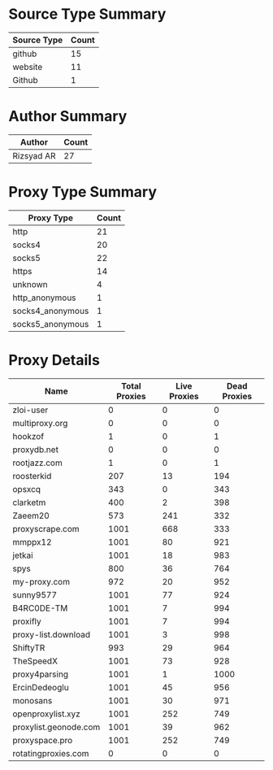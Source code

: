 # Source Type Summary

| Source Type | Count |
|-------------|-------|
| github | 15 |
| website | 11 |
| Github | 1 |


# Author Summary

| Author | Count |
|--------|-------|
| Rizsyad AR | 27 |


# Proxy Type Summary

| Proxy Type | Count |
|------------|-------|
| http | 21 |
| socks4 | 20 |
| socks5 | 22 |
| https | 14 |
| unknown | 4 |
| http_anonymous | 1 |
| socks4_anonymous | 1 |
| socks5_anonymous | 1 |


# Proxy Details

| Name | Total Proxies | Live Proxies | Dead Proxies |
|------|---------------|--------------|---------------|
| zloi-user | 0 | 0 | 0 |
| multiproxy.org | 0 | 0 | 0 |
| hookzof | 1 | 0 | 1 |
| proxydb.net | 0 | 0 | 0 |
| rootjazz.com | 1 | 0 | 1 |
| roosterkid | 207 | 13 | 194 |
| opsxcq | 343 | 0 | 343 |
| clarketm | 400 | 2 | 398 |
| Zaeem20 | 573 | 241 | 332 |
| proxyscrape.com | 1001 | 668 | 333 |
| mmppx12 | 1001 | 80 | 921 |
| jetkai | 1001 | 18 | 983 |
| spys | 800 | 36 | 764 |
| my-proxy.com | 972 | 20 | 952 |
| sunny9577 | 1001 | 77 | 924 |
| B4RC0DE-TM | 1001 | 7 | 994 |
| proxifly | 1001 | 7 | 994 |
| proxy-list.download | 1001 | 3 | 998 |
| ShiftyTR | 993 | 29 | 964 |
| TheSpeedX | 1001 | 73 | 928 |
| proxy4parsing | 1001 | 1 | 1000 |
| ErcinDedeoglu | 1001 | 45 | 956 |
| monosans | 1001 | 30 | 971 |
| openproxylist.xyz | 1001 | 252 | 749 |
| proxylist.geonode.com | 1001 | 39 | 962 |
| proxyspace.pro | 1001 | 252 | 749 |
| rotatingproxies.com | 0 | 0 | 0 |
